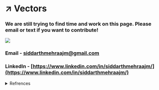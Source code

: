 # ↗ Vectors

### We are still trying to find time and work on this page. Please email or text if you want to contribute!

![](../../../.gitbook/assets/image\_processing20200128-10882-10eetut.gif)

### Email - siddarthmehraajm@gmail.com

### LinkedIn - [https://www.linkedin.com/in/siddarthmehraajm/](https://www.linkedin.com/in/siddarthmehraajm/)

<details>

<summary>Refrences</summary>

[https://dribbble.com/shots/9805180/attachments/1837027?mode=media](https://dribbble.com/shots/9805180/attachments/1837027?mode=media)

</details>



